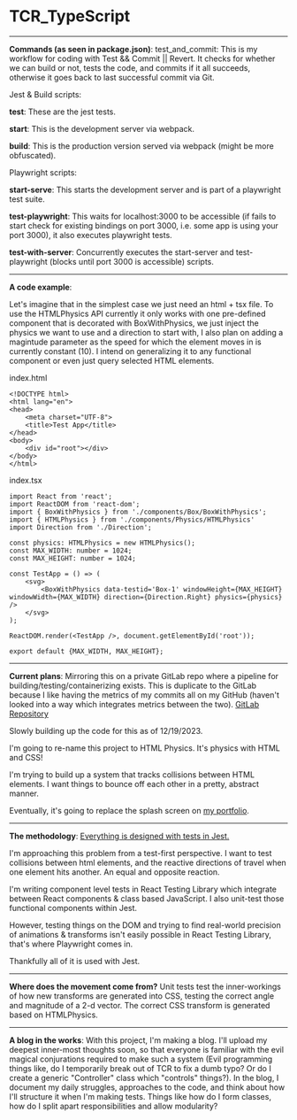 # TCR_TypeScript
***
**Commands (as seen in package.json)**:
test_and_commit: This is my workflow for coding with Test && Commit || Revert. It checks for whether we can build or not, tests the code, and commits if it all succeeds, otherwise it goes back to last successful commit via Git.

Jest & Build scripts:

**test**: These are the jest tests.

**start**: This is the development server via webpack.

**build**: This is the production version served via webpack (might be more obfuscated).

Playwright scripts:

**start-serve**: This starts the development server and is part of a playwright test suite.

**test-playwright**: This waits for localhost:3000 to be accessible (if fails to start check for existing bindings on port 3000, i.e. some app is using your port 3000), it also executes playwright tests.

**test-with-server**: Concurrently executes the start-server and test-playwright (blocks until port 3000 is accessible) scripts.
***
**A code example**:

Let's imagine that in the simplest case we just need an html + tsx file. To use the HTMLPhysics API currently it only works with one pre-defined component that is decorated with BoxWithPhysics, we just inject the physics we want to use and a direction to start with, I also plan on adding a magintude parameter as the speed for which the element moves in is currently constant (10). I intend on generalizing it to any functional component or even just query selected HTML elements.

index.html
```
<!DOCTYPE html>
<html lang="en">
<head>
    <meta charset="UTF-8">
    <title>Test App</title>
</head>
<body>
    <div id="root"></div>
</body>
</html>
```

index.tsx
```
import React from 'react';
import ReactDOM from 'react-dom';
import { BoxWithPhysics } from './components/Box/BoxWithPhysics';
import { HTMLPhysics } from './components/Physics/HTMLPhysics'
import Direction from './Direction';

const physics: HTMLPhysics = new HTMLPhysics();
const MAX_WIDTH: number = 1024;
const MAX_HEIGHT: number = 1024;

const TestApp = () => (
    <svg>
        <BoxWithPhysics data-testid='Box-1' windowHeight={MAX_HEIGHT} windowWidth={MAX_WIDTH} direction={Direction.Right} physics={physics} />
    </svg>
);

ReactDOM.render(<TestApp />, document.getElementById('root'));

export default {MAX_WIDTH, MAX_HEIGHT};
```

***
**Current plans**:
Mirroring this on a private GitLab repo where a pipeline for building/testing/containerizing exists. This is duplicate to the GitLab because I like having the metrics of my commits all on my GitHub (haven't looked into a way which integrates metrics between the two).
[GitLab Repository](https://gitlab.com/learningtcr/TCR_TypeScript/-/pipelines)

Slowly building up the code for this as of 12/19/2023.

I'm going to re-name this project to HTML Physics. It's physics with HTML and CSS!

I'm trying to build up a system that tracks collisions between HTML elements. I want things to bounce off each other in a pretty, abstract manner.

Eventually, it's going to replace the splash screen on [my portfolio](https://juandeaglio.github.io).
***
**The methodology**:
<ins>Everything is designed with tests in Jest.</ins>

I'm approaching this problem from a test-first perspective. I want to test collisions between html elements, and the reactive directions of travel when one element hits another. An equal and opposite reaction.

I'm writing component level tests in React Testing Library which integrate between React components & class based JavaScript. I also unit-test those functional components within Jest.

However, testing things on the DOM and trying to find real-world precision of animations & transforms isn't easily possible in React Testing Library, that's where Playwright comes in.

Thankfully all of it is used with Jest.
***
**Where does the movement come from?**
Unit tests test the inner-workings of how new transforms are generated into CSS, testing the correct angle and magnitude of a 2-d vector.
The correct CSS transform is generated based on HTMLPhysics.
***
**A blog in the works**:
With this project, I'm making a blog. I'll upload my deepest inner-most thoughts soon, so that everyone is familiar with the evil magical conjurations required to make such a system (Evil programming things like, do I temporarily break out of TCR to fix a dumb typo? Or do I create a generic "Controller" class which "controls" things?).
In the blog, I document my daily struggles, approaches to the code, and think about how I'll structure it when I'm making tests. Things like how do I form classes, how do I split apart responsibilities and allow modularity?
